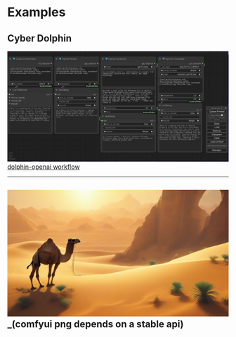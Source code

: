 # Examples

## Cyber Dolphin
![img.png](img.png)
[dolphin-openai workflow](./dolphin-openai.workflow.json)

---

![Comfy-PNG](./Gpt-3.5-turbo-gen_00005_.png)
_(comfyui png depends on a stable api)
---
